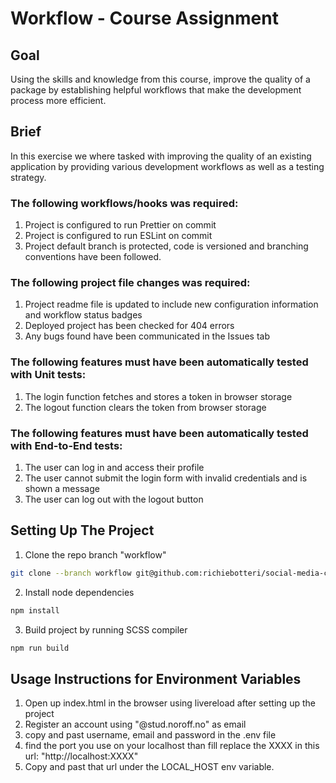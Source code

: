 # Workflow - Course Assignment

## Goal

Using the skills and knowledge from this course, improve the quality of a package by establishing helpful workflows that make the development process more efficient.

## Brief

In this exercise we where tasked with improving the quality of an existing application by providing various development workflows as well as a testing strategy.

### The following workflows/hooks was required:

1. Project is configured to run Prettier on commit
2. Project is configured to run ESLint on commit
3. Project default branch is protected, code is versioned and branching conventions have been followed.

### The following project file changes was required:

1. Project readme file is updated to include new configuration information and workflow status badges
2. Deployed project has been checked for 404 errors
3. Any bugs found have been communicated in the Issues tab

### The following features must have been automatically tested with Unit tests:

1. The login function fetches and stores a token in browser storage
2. The logout function clears the token from browser storage

### The following features must have been automatically tested with End-to-End tests:

1. The user can log in and access their profile
2. The user cannot submit the login form with invalid credentials and is shown a message
3. The user can log out with the logout button

## Setting Up The Project

1. Clone the repo branch "workflow"

```bash
git clone --branch workflow git@github.com:richiebotteri/social-media-client.git
```

2. Install node dependencies

```bash
npm install
```

3. Build project by running SCSS compiler

```bash
npm run build
```

## Usage Instructions for Environment Variables

1. Open up index.html in the browser using livereload after setting up the project
2. Register an account using "@stud.noroff.no" as email
3. copy and past username, email and password in the .env file
4. find the port you use on your localhost than fill replace the XXXX in this url: "http://localhost:XXXX"
5. Copy and past that url under the LOCAL_HOST env variable.
